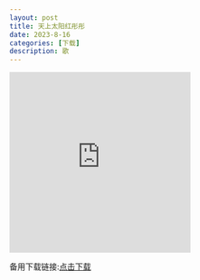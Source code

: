 ```yaml
---
layout: post
title: 天上太阳红彤彤
date: 2023-8-16
categories: [下载]
description: 歌
---
```

<iframe src="https://onedrive.live.com/embed?resid=23F494750E67FF70%21185&authkey=!AL90m2S7Gwe7hX8" width="320" height="320" frameborder="0" scrolling="no" allowfullscreen></iframe>

备用下载链接:[点击下载](https://link.jscdn.cn/1drv/aHR0cHM6Ly8xZHJ2Lm1zL3YvcyFBbkRfWnc1MWxQUWpnVG5TTklmc3FNN1EyOExwP2U9VE5ROVVx.mp4)
